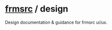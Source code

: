 # [frmsrc](https://github.com/frmsrc) / design
Design documentation &amp; guidance for frmsrc ui/ux.
